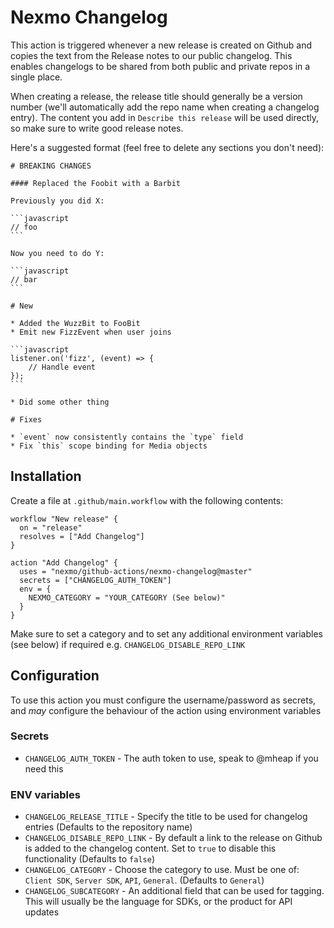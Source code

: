 # Nexmo Changelog

This action is triggered whenever a new release is created on Github and copies the text from the Release notes to our public changelog. This enables changelogs to be shared from both public and private repos in a single place.

When creating a release, the release title should generally be a version number (we'll automatically add the repo name when creating a changelog entry). The content you add in `Describe this release` will be used directly, so make sure to write good release notes.

Here's a suggested format (feel free to delete any sections you don't need):

````
# BREAKING CHANGES

#### Replaced the Foobit with a Barbit

Previously you did X:

```javascript
// foo
```

Now you need to do Y:

```javascript
// bar
```

# New

* Added the WuzzBit to FooBit
* Emit new FizzEvent when user joins

```javascript
listener.on('fizz', (event) => {
    // Handle event
});
```

* Did some other thing

# Fixes

* `event` now consistently contains the `type` field
* Fix `this` scope binding for Media objects

````

## Installation

Create a file at `.github/main.workflow` with the following contents:

```hcl
workflow "New release" {
  on = "release"
  resolves = ["Add Changelog"]
}

action "Add Changelog" {
  uses = "nexmo/github-actions/nexmo-changelog@master"
  secrets = ["CHANGELOG_AUTH_TOKEN"]
  env = {
    NEXMO_CATEGORY = "YOUR_CATEGORY (See below)"
  }
}
```

Make sure to set a category and to set any additional environment variables (see below) if required e.g. `CHANGELOG_DISABLE_REPO_LINK`

## Configuration

To use this action you must configure the username/password as secrets, and *may* configure the behaviour of the action using environment variables

### Secrets

* `CHANGELOG_AUTH_TOKEN` - The auth token to use, speak to @mheap if you need this

### ENV variables

* `CHANGELOG_RELEASE_TITLE` - Specify the title to be used for changelog entries (Defaults to the repository name)
* `CHANGELOG_DISABLE_REPO_LINK` - By default a link to the release on Github is added to the changelog content. Set to `true` to disable this functionality (Defaults to `false`)
* `CHANGELOG_CATEGORY` - Choose the category to use. Must be one of: `Client SDK`, `Server SDK`, `API`, `General`. (Defaults to `General`)
* `CHANGELOG_SUBCATEGORY` - An additional field that can be used for tagging. This will usually be the language for SDKs, or the product for API updates
